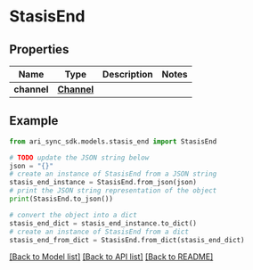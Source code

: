 # StasisEnd


## Properties

Name | Type | Description | Notes
------------ | ------------- | ------------- | -------------
**channel** | [**Channel**](Channel.md) |  | 

## Example

```python
from ari_sync_sdk.models.stasis_end import StasisEnd

# TODO update the JSON string below
json = "{}"
# create an instance of StasisEnd from a JSON string
stasis_end_instance = StasisEnd.from_json(json)
# print the JSON string representation of the object
print(StasisEnd.to_json())

# convert the object into a dict
stasis_end_dict = stasis_end_instance.to_dict()
# create an instance of StasisEnd from a dict
stasis_end_from_dict = StasisEnd.from_dict(stasis_end_dict)
```
[[Back to Model list]](../README.md#documentation-for-models) [[Back to API list]](../README.md#documentation-for-api-endpoints) [[Back to README]](../README.md)


